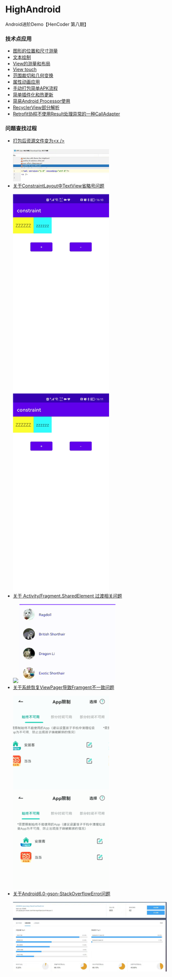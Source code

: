 # HighAndroid
Android进阶Demo【HenCoder 第八期】

### 技术点应用
* [图形的位置和尺寸测量](path)
* [文本绘制](text)
* [View的测量和布局](customlayout)
* [View touch](touch)
* [范围裁切和几何变换](clipcamera)
* [属性动画应用](animation)
* [手动打包简单APK流程](buildapk)
* [简单插件化和热更新](component)
* [简易Android Processor使用](butterknife)
* [RecyclerView部分解析](source/RecyclerView)
* [Retrofit协程不使用Result处理异常的一种CallAdapter](source/retrofit)

### 问题查找过程
* [打包后资源文件变为\<x />](question/shrink)
    <div>
        <br/>
        <img width="300px" src='./question/shrink/resources/fixed_before.jpg' />
    </div>
* [关于ConstraintLayout中TextView省略号问题](constraint)
    <div>
        <br/>
        <img width="300px" src='https://github.com/XJChou/HighAndroid/blob/master/constraint/images/Constraint_validate.gif'/>
        <img width="300px" src='https://github.com/XJChou/HighAndroid/blob/master/constraint/images/Constraint_invalidate.gif'/>
    </div>
* [关于 Activity/Fragment.SharedElement 过渡相关问题](fragment)
    <div>
        <br/>
        <img width="300px" src='./fragment/images/Fragment_invalid_shared_element_resize.gif'/>
        <img width="300px" src='./fragment/images/Fragment_valid_shared_element resize.gif'/>
    </div>
* [关于系统恢复ViewPager导致Framgent不一致问题](question/recovery)
    <div>
        <br/>
        <img width="300px" src='./question/recovery/resources/success.gif'/>
        <img width="300px" src='./question/recovery/resources/error.gif'/>
    </div>
* [关于Android6.0-gson-StackOverflowError问题](question/android6/gson)
    <div>
        <br />
        <img width="600px" src='question/android6/gson/resources/bug.jpg'/>
    </div>
